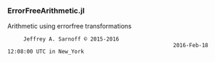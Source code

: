 ### ErrorFreeArithmetic.jl
Arithmetic using errorfree transformations

```
     Jeffrey A. Sarnoff © 2015-2016                           
                                                    2016-Feb-18 12:08:00 UTC in New_York 
```



